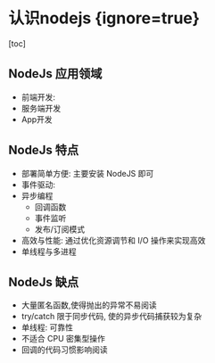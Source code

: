 # 认识nodejs {ignore=true}

[toc]

## NodeJs 应用领域

- 前端开发: 
- 服务端开发
- App开发

## NodeJs 特点

- 部署简单方便: 主要安装 NodeJS 即可
- 事件驱动: 
- 异步编程
  + 回调函数
  + 事件监听
  + 发布/订阅模式
- 高效与性能: 通过优化资源调节和 I/O 操作来实现高效
- 单线程与多进程

## NodeJs 缺点

- 大量匿名函数,使得抛出的异常不易阅读
- try/catch 限于同步代码, 使的异步代码捕获较为复杂
- 单线程: 可靠性
- 不适合 CPU 密集型操作
- 回调的代码习惯影响阅读

